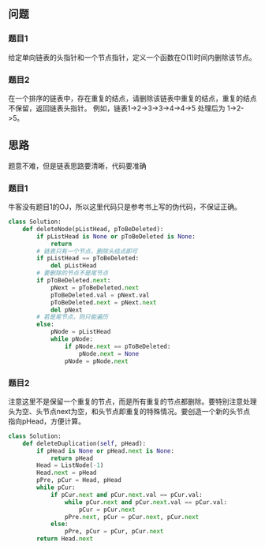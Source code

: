 ## 问题
### 题目1
给定单向链表的头指针和一个节点指针，定义一个函数在O(1)时间内删除该节点。
### 题目2
在一个排序的链表中，存在重复的结点，请删除该链表中重复的结点，重复的结点不保留，返回链表头指针。 例如，链表1->2->3->3->4->4->5 处理后为 1->2->5。

## 思路
题意不难，但是链表思路要清晰，代码要准确
### 题目1
牛客没有题目1的OJ，所以这里代码只是参考书上写的伪代码，不保证正确。
```python
class Solution:
    def deleteNode(pListHead, pToBeDeleted):
        if pListHead is None or pToBeDeleted is None:
            return
        # 链表只有一个节点，删除头结点即可
        if pListHead == pToBeDeleted:
            del pListHead
        # 要删除的节点不是尾节点
        if pToBeDeleted.next:
            pNext = pToBeDeleted.next
            pToBeDeleted.val = pNext.val
            pToBeDeleted.next = pNext.next
            del pNext
        # 若是尾节点，则只能遍历
        else:
            pNode = pListHead
            while pNode:
                if pNode.next == pToBeDeleted:
                    pNode.next = None
                pNode = pNode.next         
```

### 题目2
注意这里不是保留一个重复的节点，而是所有重复的节点都删除。要特别注意处理头为空、头节点next为空，和头节点即重复的特殊情况。要创造一个新的头节点指向pHead，方便计算。
```python
class Solution:
    def deleteDuplication(self, pHead):
        if pHead is None or pHead.next is None:
            return pHead
        Head = ListNode(-1)
        Head.next = pHead
        pPre, pCur = Head, pHead
        while pCur:
            if pCur.next and pCur.next.val == pCur.val:
                while pCur.next and pCur.next.val == pCur.val:
                    pCur = pCur.next
                pPre.next, pCur = pCur.next, pCur.next
            else:
                pPre, pCur = pCur, pCur.next
        return Head.next
```
